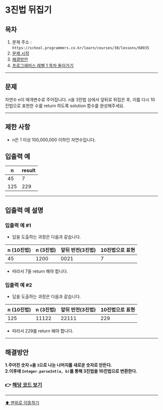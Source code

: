 # 3진법 뒤집기

## 목차

1. 문제 주소 : `https://school.programmers.co.kr/learn/courses/30/lessons/68935`
2. [문제 시작](#문제)
3. [해결방안](#해결방안)
4. [프로그래머스 레벨 1 목차 돌아가기](../README.md)
___

## 문제

자연수 n이 매개변수로 주어집니다. n을 3진법 상에서 앞뒤로 뒤집은 후, 이를 다시 10진법으로 표현한 수를 return 하도록 solution 함수를 완성해주세요.

___

## 제한 사항

+ n은 1 이상 100,000,000 이하인 자연수입니다.

## 입출력 예

| 	n  | result |
|-----|--------|
| 45  | 7      |
| 125 | 229    |

___

## 입출력 예 설명

### 입출력 예 #1

+ 답을 도출하는 과정은 다음과 같습니다.

|n (10진법)|	n (3진법)|	앞뒤 반전(3진법)|	10진법으로 표현|
|---|---|---|---|
|45|	1200|	0021|	7|

+ 따라서 7을 return 해야 합니다.

### 입출력 예 #2

+ 답을 도출하는 과정은 다음과 같습니다.

|n (10진법)	|n (3진법)|	앞뒤 반전(3진법)|	10진법으로 표현|
|---|---|---|---|
|125|	11122|	22111|	229|

+ 따라서 229를 return 해야 합니다.

---

## 해결방안
**1.주어진 숫자 `n`을 `3`으로 나눈 나머지를 새로운 숫자로 만든다.** <br>
**2.이후에 `Integer.parseInt(a, b)`를 통해 3진법을 10진법으로 변환한다.** <br>

### 👉 [해당 코드 보기](숫자3진법뒤집기.java)

---

[⬆ 맨위로 이동하기](#3진법-뒤집기)